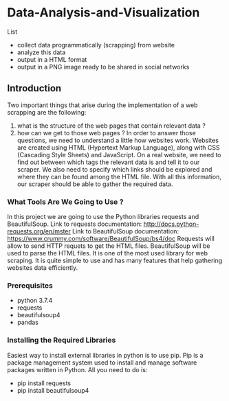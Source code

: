 # Data-Analysis-and-Visualization
List
- collect data programmatically (scrapping) from website
- analyze this data 
- output in a HTML format
- output in a PNG image ready to be shared in social networks
## Introduction
Two important things that arise during the implementation of a web scrapping are the following:
1. what is the structure of the web pages that contain relevant data ?
2. how can we get to those web pages ?
In order to answer those questions, we need to understand a little how websites work.
Websites are created using HTML (Hypertext Markup Language), along with CSS (Cascading Style Sheets) and JavaScript.
On a real website, we need to find out between which tags the relevant data is and tell it to our scraper. We also need to specify which links should be explored and where they can be found among the HTML file. With all this information, our scraper should be able to gather the required data.
### What Tools Are We Going to Use ?
In this project we are going to use the Python libraries requests and BeautifulSoup. Link to requests documentation: http://docs.python-requests.org/en/mster Link to BeautifulSoup documentation: https://www.crummy.com/software/BeautifulSoup/bs4/doc
Requests will allow to send HTTP requets to get the HTML files.
BeautifulSoup will be used to parse the HTML files. It is one of the most used library for web scraping. It is quite simple to use and has many features that help gathering websites data efficiently.
### Prerequisites
- python 3.7.4
- requests
- beautifulsoup4
- pandas
### Installing the Required Libraries
Easiest way to install external libraries in python is to use pip. Pip is a package management system used to install and manage software packages written in Python. All you need to do is: 
- pip install requests
- pip install beautifulsoup4
